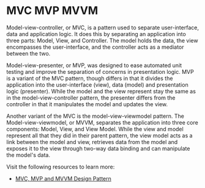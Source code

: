 # MVC MVP MVVM

Model-view-controller, or MVC, is a pattern used to separate user-interface, data and application logic.
It does this by separating an application into three parts: Model, View, and Controller. The model holds the data, the view encompasses the user-interface, and the controller acts as a mediator between the two.

Model-view-presenter, or MVP, was designed to ease automated unit testing and improve the separation of concerns in presentation logic. MVP is a variant of the MVC pattern, though differs in that it divides the application into the user-interface (view), data (model) and presentation logic (presenter). While the model and the view represent stay the same as in the model-view-controller pattern, the presenter differs from the controller in that it manipulates the model and updates the view.

Another variant of the MVC is the model-view-viewmodel pattern. The Model-view-viewmodel, or MVVM, separates the application into three core components: Model, View, and View Model. While the view and model represent all that they did in their parent pattern, the view model acts as a link between the model and view, retrieves data from the model and exposes it to the view through two-way data binding and can manipulate the model's data.

Visit the following resources to learn more:

- [MVC, MVP and MVVM Design Pattern](https://medium.com/@ankit.sinhal/mvc-mvp-and-mvvm-design-pattern-6e169567bbad)
